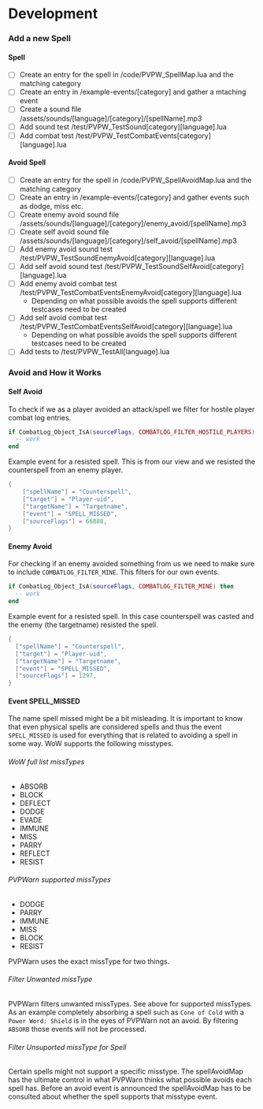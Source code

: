 # Development

### Add a new Spell

#### Spell

- [ ] Create an entry for the spell in /code/PVPW_SpellMap.lua and the matching category
- [ ] Create an entry in /example-events/[category] and gather a mtaching event
- [ ] Create a sound file /assets/sounds/[language]/[category]/[spellName].mp3
- [ ] Add sound test /test/PVPW_TestSound[category][language].lua
- [ ] Add combat test /test/PVPW_TestCombatEvents[category][language].lua

#### Avoid Spell

- [ ] Create an entry for the spell in /code/PVPW_SpellAvoidMap.lua and the matching category
- [ ] Create an entry in /example-events/[category] and gather events such as dodge, miss etc.
- [ ] Create enemy avoid sound file /assets/sounds/[language]/[category]/enemy_avoid/[spellName].mp3
- [ ] Create self avoid sound file /assets/sounds/[language]/[category]/self_avoid/[spellName].mp3
- [ ] Add enemy avoid sound test /test/PVPW_TestSoundEnemyAvoid[category][language].lua
- [ ] Add self avoid sound test /test/PVPW_TestSoundSelfAvoid[category][language].lua
- [ ] Add enemy avoid combat test /test/PVPW_TestCombatEventsEnemyAvoid[category][language].lua
  - Depending on what possible avoids the spell supports different testcases need to be created
- [ ] Add self avoid combat test /test/PVPW_TestCombatEventsSelfAvoid[category][language].lua
  - Depending on what possible avoids the spell supports different testcases need to be created
- [ ] Add tests to /test/PVPW_TestAll[language].lua

### Avoid and How it Works

#### Self Avoid

To check if we as a player avoided an attack/spell we filter for hostile player combat log entries.

```lua
if CombatLog_Object_IsA(sourceFlags, COMBATLOG_FILTER_HOSTILE_PLAYERS) then
  -- work
end
```

Example event for a resisted spell. This is from our view and we resisted the counterspell from an enemy player.

```lua
{
    ["spellName"] = "Counterspell",
    ["target"] = "Player-uid",
    ["targetName"] = "Targetname",
    ["event"] = "SPELL_MISSED",
    ["sourceFlags"] = 66888,
}
```

#### Enemy Avoid

For checking if an enemy avoided something from us we need to make sure to include `COMBATLOG_FILTER_MINE`. This filters for our own events.

```lua
if CombatLog_Object_IsA(sourceFlags, COMBATLOG_FILTER_MINE) then
  -- work
end
```

Example event for a resisted spell. In this case counterspell was casted and the enemy (the targetname) resisted the spell.

```lua
{
  ["spellName"] = "Counterspell",
  ["target"] = "Player-uid",
  ["targetName"] = "Targetname",
  ["event"] = "SPELL_MISSED",
  ["sourceFlags"] = 1297,
}
```

#### Event SPELL_MISSED

The name spell missed might be a bit misleading. It is important to know that even physical spells are considered spells and thus the event `SPELL_MISSED` is used for everything that is related to avoiding a spell in some way. WoW supports the following misstypes.

###### WoW full list missTypes

* ABSORB
* BLOCK
* DEFLECT
* DODGE
* EVADE
* IMMUNE
* MISS
* PARRY
* REFLECT
* RESIST

###### PVPWarn supported missTypes

* DODGE
* PARRY
* IMMUNE
* MISS
* BLOCK
* RESIST

PVPWarn uses the exact missType for two things.

###### Filter Unwanted missType

PVPWarn filters unwanted missTypes. See above for supported missTypes. As an example completely absorbing a spell such as `Cone of Cold` with a `Power Word: Shield` is in the eyes of PVPWarn not an avoid. By filtering `ABSORB` those events will not be processed.

###### Filter Unsuported missType for Spell

Certain spells might not support a specific misstype. The spellAvoidMap has the ultimate control in what PVPWarn thinks what possible avoids each spell has. Before an avoid event is announced the spellAvoidMap has to be consulted about whether the spell supports that misstype event.

